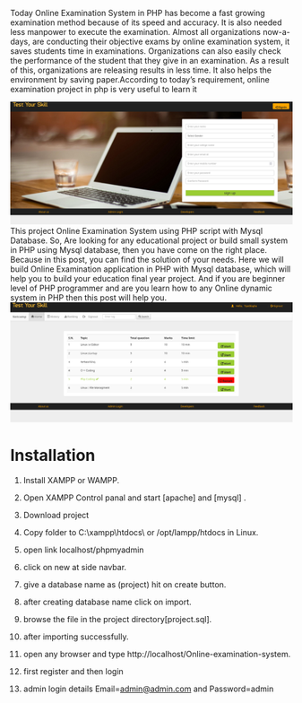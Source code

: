 

Today Online Examination System in PHP has become a fast growing examination method because of its speed and accuracy. It is also needed less manpower to execute the examination. Almost all organizations now-a-days, are conducting their objective exams by online examination system, it saves students time in examinations. Organizations can also easily check the performance of the student that they give in an examination. As a result of this, organizations are releasing results in less time. It also helps the environment by saving paper.According to today’s requirement, online examination project in php is very useful to learn it

<img src="https://github.com/tayeblagha/Online-examination-system/blob/main/image/exam1.png?raw=true" />
This project  Online Examination System using PHP script with Mysql Database. So, Are looking for any educational project or build small system in PHP using Mysql database, then you have come on the right place. Because in this post, you can find the solution of your needs. Here we will build Online Examination application in PHP with Mysql database, which will help you to build your education final year project. And if you are beginner level of PHP programmer and are you learn how to any Online dynamic system in PHP then this post will help you.

<img src="https://github.com/tayeblagha/Online-examination-system/blob/main/image/exam2.png?raw=true" />




# Installation

1. Install XAMPP or WAMPP.

2. Open XAMPP Control panal and start [apache] and [mysql] .

3. Download project 

    
4. Copy folder to C:\\xampp\htdocs\  or /opt/lampp/htdocs in Linux.

5. open link localhost/phpmyadmin

6. click on new at side navbar.

7. give a database name as (project) hit on create button.

8. after creating database name click on import.

9. browse the file in the project directory[project.sql].

10. after importing successfully.

11. open any browser and type http://localhost/Online-examination-system.

12. first register and then login

13. admin login details  Email=admin@admin.com and Password=admin
